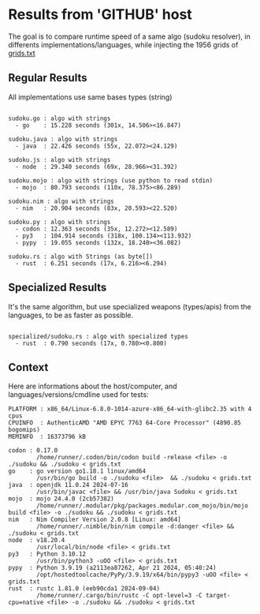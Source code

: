 # Results from 'GITHUB' host

The goal is to compare runtime speed of a same algo (sudoku resolver), in differents implementations/languages, while injecting the 1956 grids of [grids.txt](grids.txt)

## Regular Results

All implementations use same bases types (string)

```

sudoku.go : algo with strings
  - go    : 15.228 seconds (301x, 14.506><16.847)

sudoku.java : algo with strings
  - java  : 22.426 seconds (55x, 22.072><24.129)

sudoku.js : algo with strings
  - node  : 29.340 seconds (69x, 28.966><31.392)

sudoku.mojo : algo with strings (use python to read stdin)
  - mojo  : 80.793 seconds (110x, 78.375><86.289)

sudoku.nim : algo with strings
  - nim   : 20.904 seconds (83x, 20.593><22.520)

sudoku.py : algo with strings
  - codon : 12.363 seconds (35x, 12.272><12.589)
  - py3   : 104.914 seconds (318x, 100.134><113.932)
  - pypy  : 19.055 seconds (132x, 18.240><36.082)

sudoku.rs : algo with Strings (as byte[])
  - rust  : 6.251 seconds (17x, 6.216><6.294)

```

## Specialized Results

It's the same algorithm, but use specialized weapons (types/apis) from the languages, to be as faster as possible.

```

specialized/sudoku.rs : algo with specialized types
  - rust  : 0.790 seconds (17x, 0.780><0.800)

```
## Context

Here are informations about the host/computer, and languages/versions/cmdline used for tests:
```
PLATFORM : x86_64/Linux-6.8.0-1014-azure-x86_64-with-glibc2.35 with 4 cpus
CPUINFO  : AuthenticAMD "AMD EPYC 7763 64-Core Processor" (4890.85 bogomips)
MEMINFO  : 16373796 kB

codon : 0.17.0
        /home/runner/.codon/bin/codon build -release <file> -o ./sudoku && ./sudoku < grids.txt
go    : go version go1.18.1 linux/amd64
        /usr/bin/go build -o ./sudoku <file>  && ./sudoku < grids.txt
java  : openjdk 11.0.24 2024-07-16
        /usr/bin/javac <file> && /usr/bin/java Sudoku < grids.txt
mojo  : mojo 24.4.0 (2cb57382)
        /home/runner/.modular/pkg/packages.modular.com_mojo/bin/mojo build <file> -o ./sudoku && ./sudoku < grids.txt
nim   : Nim Compiler Version 2.0.8 [Linux: amd64]
        /home/runner/.nimble/bin/nim compile -d:danger <file> && ./sudoku < grids.txt
node  : v18.20.4
        /usr/local/bin/node <file> < grids.txt
py3   : Python 3.10.12
        /usr/bin/python3 -uOO <file> < grids.txt
pypy  : Python 3.9.19 (a2113ea87262, Apr 21 2024, 05:40:24)
        /opt/hostedtoolcache/PyPy/3.9.19/x64/bin/pypy3 -uOO <file> < grids.txt
rust  : rustc 1.81.0 (eeb90cda1 2024-09-04)
        /home/runner/.cargo/bin/rustc -C opt-level=3 -C target-cpu=native <file> -o ./sudoku && ./sudoku < grids.txt

```


